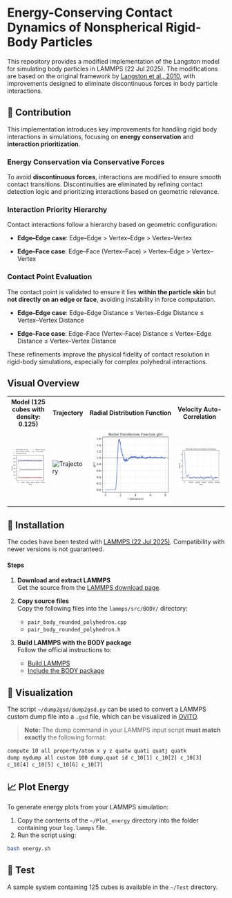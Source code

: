 # Energy-Conserving Contact Dynamics of Nonspherical Rigid-Body Particles

This repository provides a modified implementation of the Langston model for simulating body particles in LAMMPS (22 Jul 2025). The modifications are based on the original framework by [Langston et al., 2010](https://link.springer.com/article/10.1007/s10035-010-0217-4), with improvements designed to eliminate discontinuous forces in body particle interactions.

## 🚀 Contribution

This implementation introduces key improvements for handling rigid body interactions in simulations, focusing on **energy conservation** and **interaction prioritization**.

### Energy Conservation via Conservative Forces

To avoid **discontinuous forces**, interactions are modified to ensure smooth contact transitions. Discontinuities are eliminated by refining contact detection logic and prioritizing interactions based on geometric relevance.

### Interaction Priority Hierarchy

Contact interactions follow a hierarchy based on geometric configuration:

- **Edge–Edge case**:
  Edge–Edge > Vertex–Edge > Vertex–Vertex

- **Edge–Face case**:
  Edge–Face (Vertex–Face) > Vertex–Edge > Vertex–Vertex

### Contact Point Evaluation

The contact point is validated to ensure it lies **within the particle skin** but **not directly on an edge or face**, avoiding instability in force computation.

- **Edge–Edge case**:
  Edge–Edge Distance ≤ Vertex–Edge Distance ≤ Vertex–Vertex Distance

- **Edge–Face case**:
  Edge–Face (Vertex–Face) Distance ≤ Vertex–Edge Distance ≤ Vertex–Vertex Distance

These refinements improve the physical fidelity of contact resolution in rigid-body simulations, especially for complex polyhedral interactions.

## Visual Overview

<table>
  <tr>
    <th>Model (125 cubes with density: 0.125)</th>
    <th>Trajectory</th>
    <th>Radial Distribution Function</th>
    <th>Velocity Auto-Correlation</th>
  </tr>
  <tr>
    <td><img src="image/energy.png" alt="Energy" width="300"/></td>
    <td><img src="image/cubes.gif" alt="Trajectory" width="180"/></td>
    <div style="width:300px;">
    <td><img src="image/rdf.png" alt="Radial Distribution Function" width="100%"/></td>
    </div>
    <td><img src="image/vacf.png" alt="Velocity Auto-Correlation Function" width="300"/></td>
  </tr>
</table>



## 🔧 Installation

The codes have been tested with [LAMMPS (22 Jul 2025)](https://download.lammps.org/tars/index.html). Compatibility with newer versions is not guaranteed.

#### Steps

1. **Download and extract LAMMPS**  
   Get the source from the [LAMMPS download page](https://download.lammps.org/tars/index.html).

2. **Copy source files**  
   Copy the following files into the `lammps/src/BODY/` directory:
   - `pair_body_rounded_polyhedron.cpp`
   - `pair_body_rounded_polyhedron.h`

3. **Build LAMMPS with the BODY package**  
   Follow the official instructions to:
   - [Build LAMMPS](https://docs.lammps.org/Build.html)
   - [Include the BODY package](https://docs.lammps.org/Build_package.html)

## 🧭 Visualization

The script `~/dump2gsd/dump2gsd.py` can be used to convert a LAMMPS custom dump file into a `.gsd` file, which can be visualized in [OVITO](https://www.ovito.org/).

> **Note:** The dump command in your LAMMPS input script **must match exactly** the following format:

```lammps
compute 10 all property/atom x y z quatw quati quatj quatk
dump mydump all custom 100 dump.quat id c_10[1] c_10[2] c_10[3] c_10[4] c_10[5] c_10[6] c_10[7]
```

## 📈 Plot Energy

To generate energy plots from your LAMMPS simulation:

1. Copy the contents of the `~/Plot_energy` directory into the folder containing your `log.lammps` file.
2. Run the script using:

  ```bash
  bash energy.sh
  ```

## 🧪 Test
A sample system containing 125 cubes is available in the `~/Test` directory.
